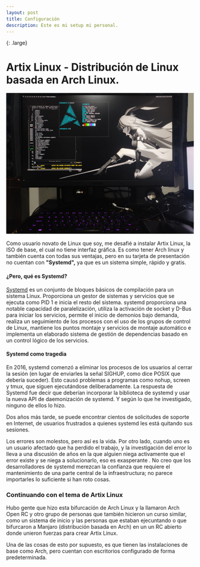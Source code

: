 ```yaml
---
layout: post
title: Configuración
description: Este es mi setup mi personal.  
---
```

{: .large}
# Artix Linux - Distribución de Linux basada en Arch Linux. 

 ![Artix Linux](/assets/images/pc.jpg)

Como usuario novato de Linux que soy, me desafié a instalar Artix Linux, la ISO de base, el cual no tiene interfaz gráfica. Es como tener Arch linux y también cuenta con todas sus ventajas, pero en su tarjeta de presentación no cuentan con **"Systemd",** ya que es un sistema simple, rápido y gratis.  

#### ¿Pero, qué es Systemd?
[Systemd](https://wiki.archlinux.org/title/systemd_(Espa%C3%B1ol)) es un conjunto de bloques básicos de compilación para un sistema Linux. Proporciona un gestor de sistemas y servicios que se ejecuta como PID 1 e inicia el resto del sistema. systemd proporciona una notable capacidad de paralelización, utiliza la activación de socket y D-Bus para iniciar los servicios, permite el inicio de demonios bajo demanda, realiza un seguimiento de los procesos con el uso de los grupos de control de Linux, mantiene los puntos montaje y servicios de montaje automático e implementa un elaborado sistema de gestión de dependencias basado en un control lógico de los servicios.
#### Systemd como tragedia 
En 2016, systemd comenzó a eliminar los procesos de los usuarios al cerrar la sesión (en lugar de enviarles la señal SIGHUP, como dice POSIX que debería suceder). Esto causó problemas a programas como nohup, screen y tmux, que siguen ejecutándose deliberadamente. La respuesta de Systemd fue decir que deberían incorporar la biblioteca de systemd y usar la nueva API de daemonización de systemd. Y según lo que he investigado, ninguno de ellos lo hizo.

Dos años más tarde, se puede encontrar cientos de solicitudes de soporte en Internet, de usuarios frustrados a quienes systemd les está quitando sus sesiones.

Los errores son molestos, pero así es la vida. Por otro lado, cuando uno es un usuario afectado que ha perdido el trabajo, y la investigación del error lo lleva a una discusión de años en la que alguien niega activamente que el error existe y se niega a solucionarlo, eso es exasperante . No creo que los desarrolladores de systemd merezcan la confianza que requiere el mantenimiento de una parte central de la infraestructura; no parece importarles lo suficiente si han roto cosas.
### Continuando con el tema de Artix Linux 
Hubo gente que hizo esta bifurcación de Arch Linux y la llamaron Arch Open RC y otro grupo de personas que también hicieron un curso similar, como un sistema de inicio y las personas que estaban ejecuntando o que bifurcaron a Manjaro (distribución basada en Arch) en un un RC abierto donde unieron fuerzas para crear Artix Linux. 

Una de las cosas de esto por supuesto, es que tienen las instalaciones de base como Arch, pero cuentan con escritorios configurado de forma predeterminada. 

